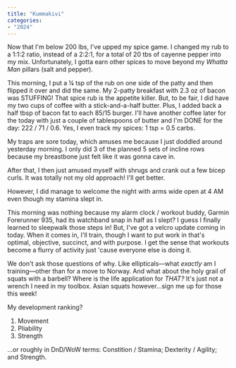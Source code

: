 ```yaml
---
title: "Kummakivi"
categories:
- "2024"
---
```


Now that I'm below 200 lbs, I've upped my spice game.  I changed my rub to a 1:1:2 ratio, instead of a 2:2:1, for a total of 20 tbs of cayenne pepper into my mix.  Unfortunately, I gotta earn other spices to move beyond my *Whatta Man* pillars (salt and pepper).

This morning, I put a ¼ tsp of the rub on one side of the patty and then flipped it over and did the same.  My 2-patty breakfast with 2.3 oz of bacon was STUFFING!  That spice rub is the appetite killer.  But, to be fair, I did have my two cups of coffee with a stick-and-a-half butter.  Plus, I added back a half tbsp of bacon fat to each 85/15 burger.  I'll have another coffee later for the today with just a couple of tablespoons of butter and I'm DONE for the day: 222 / 71 / 0.6.   Yes, I even track my spices: 1 tsp = 0.5 carbs.

My traps are sore today, which amuses me because I just doddled around yesterday morning.  I only did 3 of the planned 5 sets of incline rows because my breastbone just felt like it was gonna cave in.  

After that, I then just amused myself with shrugs and crank out a few bicep curls.  It was totally not my old approach!  I'll get better.  

However, I did manage to welcome the night with arms wide open at 4 AM even though my stamina slept in.

This morning was nothing because my alarm clock / workout buddy, Garmin Forerunner 935, had its watchband snap in half as I slept?  I guess I finally learned to sleepwalk those steps in!  But, I've got a velcro update coming in today.  When it comes in, I'll train, though I want to put work in that's optimal, objective, succinct, and with purpose.  I get the sense that workouts become a flurry of activity just 'cause everyone else is doing it.  

We don't ask those questions of why.  Like ellipticals—what *exactly* am I training—other than for a move to Norway.  And what about the holy grail of squats with a barbell?  Where is the life application for *THAT?* It's just not a wrench I need in my toolbox.  Asian squats however...sign me up for those this week!

My development ranking?

1. Movement
2. Pliability
3. Strength

...or roughly in DnD/WoW terms: Constition / Stamina; Dexterity / Agility; and Strength.